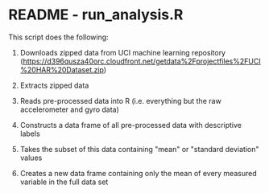 # README - run_analysis.R

This script does the following:

1. Downloads zipped data from UCI machine learning repository (https://d396qusza40orc.cloudfront.net/getdata%2Fprojectfiles%2FUCI%20HAR%20Dataset.zip)

2. Extracts zipped data

3. Reads pre-processed data into R (i.e. everything but the raw accelerometer and gyro data)

4. Constructs a data frame of all pre-processed data with descriptive labels

5. Takes the subset of this data containing "mean" or "standard deviation" values

6. Creates a new data frame containing only the mean of every measured variable in the full data set

